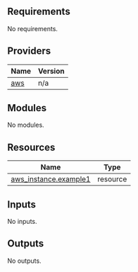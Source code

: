 ## Requirements

No requirements.

## Providers

| Name | Version |
|------|---------|
| <a name="provider_aws"></a> [aws](#provider\_aws) | n/a |

## Modules

No modules.

## Resources

| Name | Type |
|------|------|
| [aws_instance.example1](https://registry.terraform.io/providers/hashicorp/aws/latest/docs/resources/instance) | resource |

## Inputs

No inputs.

## Outputs

No outputs.
